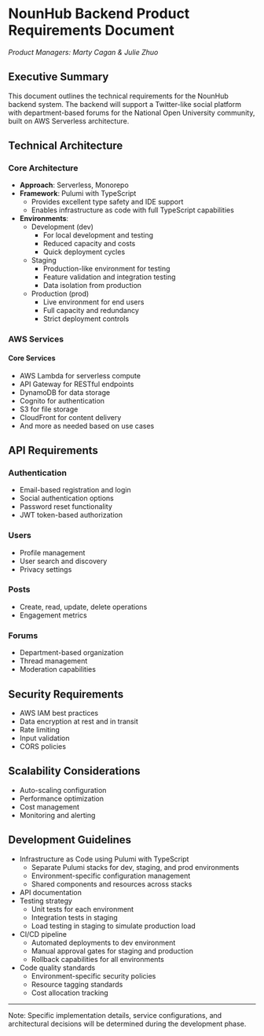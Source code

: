 # NounHub Backend Product Requirements Document

*Product Managers: Marty Cagan & Julie Zhuo*

## Executive Summary

This document outlines the technical requirements for the NounHub backend system. The backend will support a Twitter-like social platform with department-based forums for the National Open University community, built on AWS Serverless architecture.

## Technical Architecture

### Core Architecture
- **Approach**: Serverless, Monorepo
- **Framework**: Pulumi with TypeScript
  - Provides excellent type safety and IDE support
  - Enables infrastructure as code with full TypeScript capabilities
- **Environments**:
  - Development (dev)
    - For local development and testing
    - Reduced capacity and costs
    - Quick deployment cycles
  - Staging
    - Production-like environment for testing
    - Feature validation and integration testing
    - Data isolation from production
  - Production (prod)
    - Live environment for end users
    - Full capacity and redundancy
    - Strict deployment controls

### AWS Services

#### Core Services
- AWS Lambda for serverless compute
- API Gateway for RESTful endpoints
- DynamoDB for data storage
- Cognito for authentication
- S3 for file storage
- CloudFront for content delivery
- And more as needed based on use cases

## API Requirements

### Authentication
- Email-based registration and login
- Social authentication options
- Password reset functionality
- JWT token-based authorization

### Users
- Profile management
- User search and discovery
- Privacy settings

### Posts
- Create, read, update, delete operations
- Engagement metrics

### Forums
- Department-based organization
- Thread management
- Moderation capabilities

## Security Requirements

- AWS IAM best practices
- Data encryption at rest and in transit
- Rate limiting
- Input validation
- CORS policies

## Scalability Considerations

- Auto-scaling configuration
- Performance optimization
- Cost management
- Monitoring and alerting

## Development Guidelines

- Infrastructure as Code using Pulumi with TypeScript
  - Separate Pulumi stacks for dev, staging, and prod environments
  - Environment-specific configuration management
  - Shared components and resources across stacks
- API documentation
- Testing strategy
  - Unit tests for each environment
  - Integration tests in staging
  - Load testing in staging to simulate production load
- CI/CD pipeline
  - Automated deployments to dev environment
  - Manual approval gates for staging and production
  - Rollback capabilities for all environments
- Code quality standards
  - Environment-specific security policies
  - Resource tagging standards
  - Cost allocation tracking

---

Note: Specific implementation details, service configurations, and architectural decisions will be determined during the development phase.